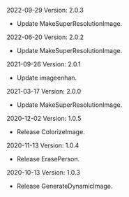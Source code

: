 2022-09-29 Version: 2.0.3
- Update MakeSuperResolutionImage.

2022-06-20 Version: 2.0.2
- Update MakeSuperResolutionImage.

2021-09-26 Version: 2.0.1
- Update imageenhan.

2021-03-17 Version: 2.0.0
- Update MakeSuperResolutionImage.

2020-12-02 Version: 1.0.5
- Release ColorizeImage.

2020-11-13 Version: 1.0.4
- Release ErasePerson.

2020-10-13 Version: 1.0.3
- Release GenerateDynamicImage.

